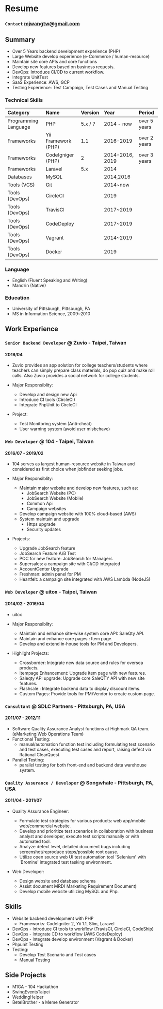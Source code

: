 # Resume

### `Contact` mjwangtw@gmail.com

## Summary

* Over 5 Years backend development experience (PHP)
* Large Website develop experience (e-Commerce / human-resource)
* Maintain site core APIs and core functions
* Develop new features based on business requests.
* DevOps: Introduce CI/CD to current workflow.
* Integrate UnitTest
* SaaS Experience: AWS, GCP
* Testing Experience: Test Campaign, Test Cases and Manual Testing

### Technical Skills

| Category | Name | Version | Year | Period |
|:---------|:--------|:-------|:--------|:----|
|Programming Language| PHP | 5.x / 7 | 2014 - now | over 5 years|
|Frameworks| Yii Framework (PHP)| 1.1 | 2016-2019 | over 2 years|
|Frameworks| CodeIgniger (PHP) | 2 | 2014-2016, 2019 | over 3 years|
|Frameworks| Laravel | 5.x | 2014 | |
|Databases| MySQL |  | 2014,2016 | |
|Tools (VCS)| Git |  | 2014~now | |
|Tools (DevOps)| CircleCI |  | 2019 | |
|Tools (DevOps)| TravisCI |  | 2017~2019  | |
|Tools (DevOps)| CodeDeploy |  | 2017~2019 | |
|Tools (DevOps)| Vagrant |  | 2014~2019 | |
|Tools (DevOps)| Docker |  | 2019 | |

### Language
* English (Fluent Speaking and Writing)
* Mandrin (Native)

### Education
* University of Pittsburgh, Pittsburgh, PA
* MS in Information Science, 2009~2010

## Work Experience

### `Senior Backend Developer` @ Zuvio - Taipei, Taiwan
#### 2019/04 

* Zuvio provides an app solution for college teachers/students 
where teachers can simply prepare class materials, do pop quiz and make roll calls. 
Also Zuvio provides a social network for college students. 

* Major Responsiblity:
    * Develop and design new Api 
    * Introduce CI tools (CircleCI)
    * Integrate PhpUnit to CircleCI
* Project: 
    * Test Monitoring system (Anti-cheat)
    * User warning system (avoid user misbehave)

### `Web Developer` @ 104 - Taipei, Taiwan
#### 2016/07 - 2019/02

* 104 serves as largest human-resource website in Taiwan and considered as first choice when jobfinder seeking jobs.

* Major Responsiblity:
    * Maintain major website and develop new features, such as:
        * JobSearch Website (PC)
        * JobSearch Website (Mobile)
        * Common Api 
        * Campaign websites
    * Develop campaign website with 100% cloud-based (AWS) 
    * System maintain and upgrade
        * Https upgrade
        * Security updates
* Projects:
    * Upgrade JobSearch feature
    * JobSearch Feature A/B Test
    * POC for new feature: JobSearch for Managers
    * Supersales: a campaign site with CI/CD integrated
    * AccountCenter Upgrade
    * Freshman: admin panel for PM
    * Heartfelt: a campaign site integrated with AWS Lambda (NodeJS)

### `Web Developer` @ uitox - Taipei, Taiwan
#### 2014/02 - 2016/04

* uitox 

* Major Responsiblity:
    * Maintain and enhance site-wise system core API: SaleQty API.
    * Maintain and enhance core pages : Item page.
    * Develop and extend in-house tools for PM and Developers.

* Highlight Projects:
    * Crossborder: Integrate new data source and rules for oversea products.
    * Itempage Enhancement: Upgrade item page with new features.
    * Saleqty API upgrade: Upgrade core SaleQTY API with new site features.
    * Flashsale : Integrate backend data to display discount items.
    * Custom Pages: Provide tools for PM/Vendor to create custom page.

### `Consultant` @ SDLC Partners - Pittsburgh, PA, USA
#### 2011/07 - 2012/11

* Software Quality Assurance Analyst functions at Highmark QA team. (eMarketing Web Operations Team)
* Functional Testing:
    * manual/automation function test including formulating test scenario and test cases, executing test cases and report, raising defect via Rational ClearQuest.
* Parallel Testing:
    * parallel testing for both front-end and backend data warehouse system.

### `Quality Assurance / Developer` @ Songwhale - Pittsburgh, PA, USA
#### 2011/04 - 2011/07

* Quality Assurance Engineer:
    * Formulate test strategies for various products: web app/mobile web/commercial website.
    * Develop and prioritize test scenarios in collaboration with business analyst and developer, execute test scripts manually or with automated tool.
    * Analyze defect level, detailed document bugs including screenshot/reproduce steps/possible root cause.
    * Utilize open source web UI test automation tool 'Selenium' with 'Bromine' integrated test tasking environment.

* Web Developer:
    * Design website and database schema
    * Assist document MRD( Marketing Requirement Document)
    * Develop mobile website utilizing MySQL and Php.

## Skills
* Website backend development with PHP
    * Frameworks: CodeIgniter 2, Yii 1.1, Slim, Laravel
* DevOps - Introduce CI tools to workflow (TravisCI, CircleCI, CodeShip)
* DevOps - Integrate CD to workflow (AWS CodeDeploy)
* DevOps - Integrate develop environment (Vagrant & Docker)
* Phpunit Testing
* Testing: 
    * Develop Test Scenario and Test cases
    * Manual Testing

## Side Projects

* M1GA - 104 Hackathon 
* SwingEventsTaipei
* WeddingHelper
* BetelBrother - a Meme Generator
